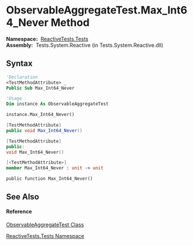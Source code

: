 # ObservableAggregateTest.Max\_Int64\_Never Method

**Namespace:**  [ReactiveTests.Tests](ReactiveTests.Tests\ReactiveTests.Tests.md)  
**Assembly:**  Tests.System.Reactive (in Tests.System.Reactive.dll)

## Syntax

```vb
'Declaration
<TestMethodAttribute> _
Public Sub Max_Int64_Never
```

```vb
'Usage
Dim instance As ObservableAggregateTest

instance.Max_Int64_Never()
```

```csharp
[TestMethodAttribute]
public void Max_Int64_Never()
```

```c++
[TestMethodAttribute]
public:
void Max_Int64_Never()
```

```fsharp
[<TestMethodAttribute>]
member Max_Int64_Never : unit -> unit 
```

```jscript
public function Max_Int64_Never()
```

## See Also

#### Reference

[ObservableAggregateTest Class](ObservableAggregateTest\ObservableAggregateTest.md)

[ReactiveTests.Tests Namespace](ReactiveTests.Tests\ReactiveTests.Tests.md)




